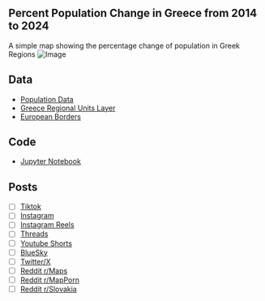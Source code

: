 ## Percent Population Change in Greece from 2014 to 2024
A simple map showing the percentage change of population in Greek Regions
![Image](https://drive.google.com/uc?export=view&id=)

## Data
* [Population Data](https://www.statistics.gr/en/statistics/-/publication/SPO18/-)
* [Greece Regional Units Layer](https://geodata.gov.gr/en/dataset/periphereies-elladas)
* [European Borders](https://ec.europa.eu/eurostat/web/gisco/geodata/administrative-units/countries)

## Code
* [Jupyter Notebook](FormatData.ipynb)

## Posts
- [ ] [Tiktok]()
- [ ] [Instagram]()
- [ ] [Instagram Reels]()
- [ ] [Threads]()
- [ ] [Youtube Shorts]()
- [ ] [BlueSky]()
- [ ] [Twitter/X]()
- [ ] [Reddit r/Maps]()
- [ ] [Reddit r/MapPorn]()
- [ ] [Reddit r/Slovakia]()
